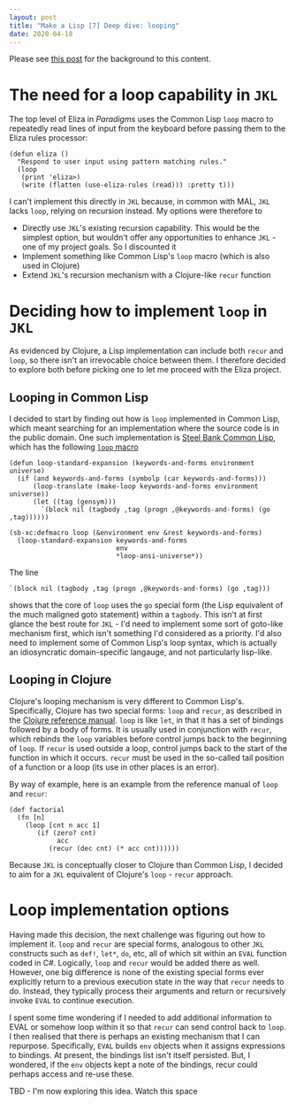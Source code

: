 ```yaml
---
layout: post
title: "Make a Lisp [7] Deep dive: looping"
date: 2020-04-18
---
```


Please see [this post](https://www.non-kinetic-effects.co.uk/blog/2020/04/14/AI-Projects-Eliza) for the background to this content.

# The need for a loop capability in `JKL`

The top level of Eliza in *Paradigms* uses the Common Lisp `loop` macro to repeatedly read lines of input from the keyboard before passing them to the Eliza rules processor:
```
(defun eliza ()
  "Respond to user input using pattern matching rules."
  (loop
   (print 'eliza>)
   (write (flatten (use-eliza-rules (read))) :pretty t)))
```
I can't implement this directly in `JKL` because, in common with MAL, `JKL` lacks `loop`, relying on recursion instead. My options were therefore to
* Directly use `JKL`'s existing recursion capability. This would be the simplest option, but wouldn't offer any opportunities to enhance `JKL` - one of my project goals. So I discounted it
* Implement something like Common Lisp's `loop` macro (which is also used in Clojure)
* Extend `JKL`'s recursion mechanism with a Clojure-like `recur` function

# Deciding how to implement `loop` in `JKL`

As evidenced by Clojure, a Lisp implementation can include both `recur` and `loop`, so there isn't an irrevocable choice between them. I therefore decided to explore both before picking one to let me proceed with the Eliza project.

## Looping in Common Lisp

I decided to start by finding out how is `loop` implemented in Common Lisp, which meant searching for an implementation where the source code is in the public domain. One such implementation is [Steel Bank Common Lisp](https://github.com/sbcl/sbcl), which has the following [`loop` macro](https://github.com/sbcl/sbcl/blob/master/src/code/loop.lisp)

```
(defun loop-standard-expansion (keywords-and-forms environment universe)
  (if (and keywords-and-forms (symbolp (car keywords-and-forms)))
      (loop-translate (make-loop keywords-and-forms environment universe))
      (let ((tag (gensym)))
        `(block nil (tagbody ,tag (progn ,@keywords-and-forms) (go ,tag))))))

(sb-xc:defmacro loop (&environment env &rest keywords-and-forms)
  (loop-standard-expansion keywords-and-forms
                           env
                           *loop-ansi-universe*))
```
The line
```
`(block nil (tagbody ,tag (progn ,@keywords-and-forms) (go ,tag)))
```
shows that the core of `loop` uses the `go` special form (the Lisp equivalent of the much maligned goto statement) within a `tagbody`. This isn't at first glance the best route for `JKL` - I'd need to implement some sort of goto-like mechanism first, which isn't something I'd considered as a priority. I'd also need to implement some of Common Lisp's loop syntax, which is actually an idiosyncratic domain-specific langauge, and not particularly lisp-like.

## Looping in Clojure

Clojure's looping mechanism is very different to Common Lisp's. Specifically, Clojure has two special forms: `loop` and `recur`, as described in the [Clojure reference manual](https://clojure.org/reference/special_forms). `loop` is like `let`, in that it has a set of bindings followed by a body of forms. It is usually used in conjunction with `recur`, which rebinds the `loop` variables before control jumps back to the beginning of `loop`. If `recur` is used outside a loop, control jumps back to the start of the function in which it occurs. `recur` must be used in the so-called tail position of a function or a loop (its use in other places is an error). 

By way of example, here is an example from the reference manual of `loop` and `recur`:
```
(def factorial
  (fn [n]
    (loop [cnt n acc 1]
       (if (zero? cnt)
            acc
          (recur (dec cnt) (* acc cnt))))))
```

Because `JKL` is conceptually closer to Clojure than Common Lisp, I decided to aim for a `JKL` equivalent of Clojure's `loop` - `recur` approach.

# Loop implementation options

Having made this decision, the next challenge was figuring out how to implement it. `loop` and `recur` are special forms, analogous to other `JKL` constructs such as `def!`, `let*`, `do`, etc, all of which sit within an `EVAL` function coded in C#. Logically, `loop` and `recur` would be added there as well. However, one big difference is none of the existing special forms ever explicitly return to a previous execution state in the way that `recur` needs to do. Instead, they typically process their arguments and return or recursively invoke `EVAL` to continue execution.

I spent some time wondering if I needed to add additional information to EVAL or somehow loop within it so that `recur` can send control back to `loop`. I then realised that there is perhaps an existing mechanism that I can repurpose. Specifically, `EVAL` builds `env` objects when it assigns expressions to bindings. At present, the bindings list isn't itself persisted. But, I wondered, if the `env` objects kept a note of the bindings, recur could perhaps access and re-use these. 

TBD - I'm now exploring this idea. Watch this space


